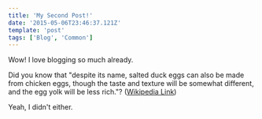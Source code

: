 ```yaml
---
title: 'My Second Post!'
date: '2015-05-06T23:46:37.121Z'
template: 'post'
tags: ['Blog', 'Common']
---
```


Wow! I love blogging so much already.

Did you know that "despite its name, salted duck eggs can also be made from
chicken eggs, though the taste and texture will be somewhat different, and the
egg yolk will be less rich."?
([Wikipedia Link](https://en.wikipedia.org/wiki/Salted_duck_egg))

Yeah, I didn't either.
